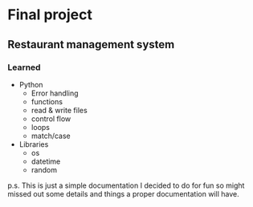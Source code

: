 # Final project
## Restaurant management system
### Learned
- Python
    - Error handling
    - functions
    - read & write files
    - control flow
    - loops
    - match/case
- Libraries
    - os
    - datetime
    - random


p.s. This is just a simple documentation I decided to do for fun so might missed out some details and things a proper documentation will have.